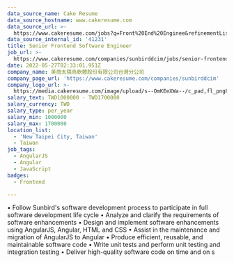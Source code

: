 ```yaml
---
data_source_name: Cake Resume
data_source_hostname: www.cakeresume.com
data_source_url: >-
  https://www.cakeresume.com/jobs?q=Front%20End%20Enginee&refinementList[lang_name][0]=E[…]tech_front-end-development&range[salary_range][min]=1000000
data_source_internal_id: '41231'
title: Senior Frontend Software Engineer
job_url: >-
  https://www.cakeresume.com/companies/sunbirddcim/jobs/senior-frontend-software-engineer
date: 2022-05-27T02:33:01.951Z
company_name: 美商太陽鳥軟體股份有限公司台灣分公司
company_page_url: 'https://www.cakeresume.com/companies/sunbirddcim'
company_logo_url: >-
  https://media.cakeresume.com/image/upload/s--OmKEeXWa--/c_pad,fl_png8,h_200,w_200/v1652938056/ypxk1g1ru8txarn9arly.png
salary_text: TWD1000000 - TWD1700000
salary_currency: TWD
salary_type: per_year
salary_min: 1000000
salary_max: 1700000
location_list:
  - 'New Taipei City, Taiwan'
  - Taiwan
job_tags:
  - AngularJS
  - Angular
  - JavaScript
badges:
  - Frontend

---
```


• Follow Sunbird's software development process to participate in full software development life cycle • Analyze and clarify the requirements of software enhancements • Design and implement software enhancements using AngularJS, Angular, HTML and CSS • Assist in the maintenance and migration of AngularJS to Angular • Produce efficient, reusable, and maintainable software code • Write unit tests and perform unit testing and integration testing • Deliver high-quality software code on time and on s